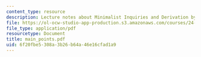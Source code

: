 ```yaml
---
content_type: resource
description: Lecture notes about Minimalist Inquiries and Derivation by Phase.
file: https://ol-ocw-studio-app-production.s3.amazonaws.com/courses/24-952-advanced-syntax-spring-2007/6f20fbe5308a3b26b64a46e16cfad1a9_main_points.pdf
file_type: application/pdf
resourcetype: Document
title: main_points.pdf
uid: 6f20fbe5-308a-3b26-b64a-46e16cfad1a9
---
```

